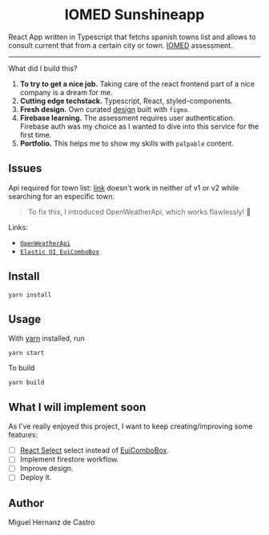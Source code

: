 <h1 align="center">
  IOMED Sunshineapp
</h1>

React App written in Typescript that fetchs spanish towns list and allows to consult current that from a certain city or town.
[IOMED](https://iomed.es/) assessment.

---

What did I build this?

1. **To try to get a nice job.** Taking care of the react frontend part of a nice company is a dream for me.
2. **Cutting edge techstack.** Typescript, React, styled-components.
3. **Fresh design.** Own curated [design](https://www.figma.com/file/L09AYG8lpH6giHCH1Mb4nC/sunshineapp) built with `figma`.
4. **Firebase learning.** The assessment requires user authentication. Firebase auth was my choice as I wanted to dive into this service for the first time.
5. **Portfolio.** This helps me to show my skills with `palpable` content.


## Issues

Api required for town list: [link](https://www.el-tiempo.net/api) doesn't work in neither of v1 or v2 while searching for an especific town. 

> To fix this, I introduced OpenWeatherApi, which works flawlessly! 🚀


Links:

- [`OpenWeatherApi`](https://openweathermap.org/current)
- [`Elastic UI EuiComboBox`](https://elastic.github.io/eui/#/forms/combo-box)


## Install
```shell
yarn install 
```

## Usage

With [yarn](https://npmjs.org/) installed, run

```shell
yarn start 
```
    
To build

```shell
yarn build 
```

## What I will implement soon

As I've really enjoyed this project, I want to keep creating/improving some features:

- [ ] [React Select](https://react-select.com/home) select instead of [EuiComboBox](https://elastic.github.io/eui/#/forms/combo-box).
- [ ] Implement firestore workflow.
- [ ] Improve design.
- [ ] Deploy it.

## Author

Miguel Hernanz de Castro
